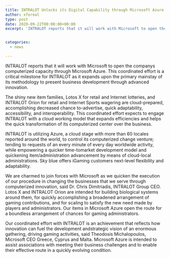 ```yaml
---
title: INTRALOT Unlocks its Digital Capability through Microsoft Azure and Collaboration with Microsoft
author: xforeal 
type: post
date: 2020-09-22T00:00:00+00:00
excerpt: 'INTRALOT reports that it will work with Microsoft to open the companys computerized capacity through Microsoft Azure '


categories:
  - news

---
```

INTRALOT reports that it will work with Microsoft to open the companys computerized capacity through Microsoft Azure. This coordinated effort is a critical milestone for INTRALOT as it expands upon the primary mainstay of its methodology to present business development through advanced innovation. 

The shiny new item families, Lotos X for retail and Internet lotteries, and INTRALOT Orion for retail and Internet Sports wagering are cloud-prepared, accomplishing decreased chance to-advertise, quick adaptability, accessibility, and interoperability. This coordinated effort expects to engage INTRALOT with a cloud working model that expands efficiencies and helps the quick transformation of its computerized center over the business. 

INTRALOT is utilizing Azure, a cloud stage with more than 60 locales reported around the world, to control its computerized change venture; tending to requests of an every minute of every day worldwide activity, while empowering a quicker time-tomarket development model and quickening item/administration advancement by means of cloud-local administrations. Sky blue offers iGaming customers next-level flexibility and adaptability. 

We are charmed to join forces with Microsoft as we quicken the execution of our procedure in changing the businesses that we serve through computerized innovation, said Dr. Chris Dimitriadis, INTRALOT Group CEO. Lotos X and INTRALOT Orion are intended for building biological systems around them, for quickly accomplishing a broadened arrangement of gaming contributions, and for scaling to satisfy the new need made by players and administrators. Our items in Microsoft Azure open the route for a boundless arrangement of chances for gaming administrators. 

Our coordinated effort with INTRALOT is an achievement that reflects how innovation can fuel the development andstrategic vision of an enormous gathering, driving gaming activities, said Theodosis Michalopoulos, Microsoft CEO Greece, Cyprus and Malta. Microsoft Azure is intended to assist associations with meeting their business challenges and to enable their effective route in a quickly evolving condition.